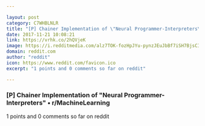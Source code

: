 ```yaml
---

layout: post
category: C7WHBLNLR
title: "[P] Chainer Implementation of \"Neural Programmer-Interpreters\" • r/MachineLearning"
date: 2017-11-21 10:08:21
link: https://vrhk.co/2hQVjeK
image: https://i.redditmedia.com/alz7TOK-fozHpJYu-pynzJEuJbBf7iSH7BjsCIu0OjE.jpg?w=216&s=efdf311e2d4491bc1efcc602089137e3
domain: reddit.com
author: "reddit"
icon: https://www.reddit.com/favicon.ico
excerpt: "1 points and 0 comments so far on reddit"

---
```


### [P] Chainer Implementation of "Neural Programmer-Interpreters" • r/MachineLearning

1 points and 0 comments so far on reddit